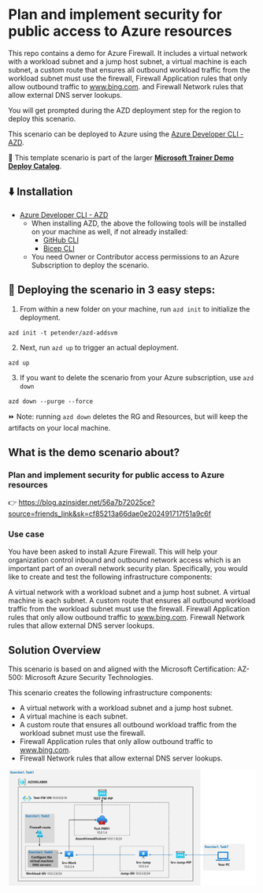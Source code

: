 # Plan and implement security for public access to Azure resources

This repo contains a demo for Azure Firewall. It includes a virtual network with a workload subnet and a jump host subnet, a virtual machine is each subnet, a custom route that ensures all outbound workload traffic from the workload subnet must use the firewall, Firewall Application rules that only allow outbound traffic to www.bing.com. and Firewall Network rules that allow external DNS server lookups.

You will get prompted during the AZD deployment step for the region to deploy this scenario.

This scenario can be deployed to Azure using the [Azure Developer CLI - AZD](https://learn.microsoft.com/en-us/azure/developer/azure-developer-cli/overview?WT.mc_id=AZ-MVP-5000671). 

💪 This template scenario is part of the larger **[Microsoft Trainer Demo Deploy Catalog](https://aka.ms/trainer-demo-deploy/?WT.mc_id=AZ-MVP-5000671)**.

## ⬇️ Installation
- [Azure Developer CLI - AZD](https://learn.microsoft.com/en-us/azure/developer/azure-developer-cli/install-azd?WT.mc_id=AZ-MVP-5000671)
    - When installing AZD, the above the following tools will be installed on your machine as well, if not already installed:
        - [GitHub CLI](https://cli.github.com?WT.mc_id=AZ-MVP-5000671)
        - [Bicep CLI](https://learn.microsoft.com/en-us/azure/azure-resource-manager/bicep/install?WT.mc_id=AZ-MVP-5000671)
    - You need Owner or Contributor access permissions to an Azure Subscription to  deploy the scenario.

## 🚀 Deploying the scenario in 3 easy steps:

1. From within a new folder on your machine, run `azd init` to initialize the deployment.
```
azd init -t petender/azd-addsvm
```
2. Next, run `azd up` to trigger an actual deployment.
```
azd up
```
3. If you want to delete the scenario from your Azure subscription, use `azd down`
```
azd down --purge --force
```

⏩ Note: running `azd down` deletes the RG and Resources, but will keep the artifacts on your local machine.

## What is the demo scenario about?

### Plan and implement security for public access to Azure resources

👉 https://blog.azinsider.net/56a7b72025ce?source=friends_link&sk=cf85213a66dae0e202491717f51a9c6f

### Use case

You have been asked to install Azure Firewall. This will help your organization control inbound and outbound network access which is an important part of an overall network security plan. Specifically, you would like to create and test the following infrastructure components:

A virtual network with a workload subnet and a jump host subnet.
A virtual machine is each subnet.
A custom route that ensures all outbound workload traffic from the workload subnet must use the firewall.
Firewall Application rules that only allow outbound traffic to www.bing.com.
Firewall Network rules that allow external DNS server lookups.

## Solution Overview 

This scenario is based on and aligned with the Microsoft Certification: AZ-500: Microsoft Azure Security Technologies.

This scenario creates the following infrastructure components:

 - A virtual network with a workload subnet and a jump host subnet.
 - A virtual machine is each subnet.
 - A custom route that ensures all outbound workload traffic from the workload subnet must use the firewall.
 - Firewall Application rules that only allow outbound traffic to www.bing.com.
 - Firewall Network rules that allow external DNS server lookups.

![Azure Firewall Architecture](az-fw.png)
